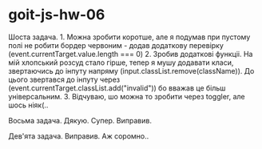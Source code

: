 # goit-js-hw-06

Шоста задача. 1. Можна зробити коротше, але я подумав при пустому полі не робити бордер червоним - додав додаткову перевірку (event.currentTarget.value.length === 0) 2. Зробив додаткові функціі. На мій хлопський розсуд стало гірше, тепер я мушу додавати класи, звертаючись до інпуту напряму (input.classList.remove(className)). До цього звертався до інпуту через (event.currentTarget.classList.add("invalid")) бо вважав це більш універсальним. 3. Відчуваю, шо можна то зробити через toggler, але шось ніяк(..

Восьма задача.
Дякую. Супер. Виправив.

Дев'ята задача.
Виправив. Аж соромно..
